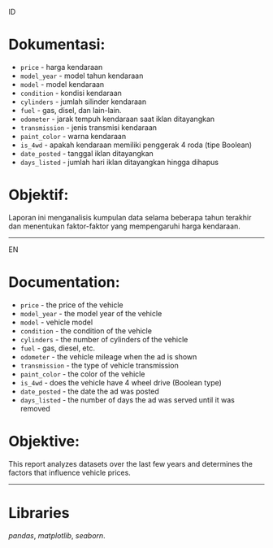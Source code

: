ID
# Dokumentasi: 

- `price` - harga kendaraan
- `model_year` - model tahun kendaraan
- `model` - model kendaraan
- `condition` - kondisi kendaraan
- `cylinders` - jumlah silinder kendaraan
- `fuel` - gas, disel, dan lain-lain.
- `odometer` - jarak tempuh kendaraan saat iklan ditayangkan  
- `transmission` - jenis transmisi kendaraan
- `paint_color` - warna kendaraan
- `is_4wd` - apakah kendaraan memiliki penggerak 4 roda (tipe Boolean)
- `date_posted` - tanggal iklan ditayangkan 
- `days_listed` - jumlah hari iklan ditayangkan hingga dihapus

# Objektif:
Laporan ini menganalisis kumpulan data selama beberapa tahun terakhir dan menentukan faktor-faktor yang mempengaruhi harga kendaraan.

-----------------------------------------------
EN
# Documentation:

- `price` - the price of the vehicle
- `model_year` - the model year of the vehicle
- `model` - vehicle model
- `condition` - the condition of the vehicle
- `cylinders` - the number of cylinders of the vehicle
- `fuel` - gas, diesel, etc.
- `odometer` - the vehicle mileage when the ad is shown
- `transmission` - the type of vehicle transmission
- `paint_color` - the color of the vehicle
- `is_4wd` - does the vehicle have 4 wheel drive (Boolean type)
- `date_posted` - the date the ad was posted
- `days_listed` - the number of days the ad was served until it was removed

# Objektive:
This report analyzes datasets over the last few years and determines the factors that influence vehicle prices.

-----------------------------------------------

# Libraries
*pandas*,
*matplotlib*,
*seaborn*.
